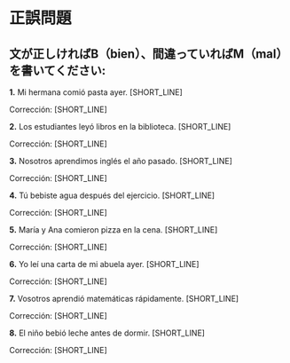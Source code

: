 # 正誤問題

## 文が正しければB（bien）、間違っていればM（mal）を書いてください:

**1.** Mi hermana comió pasta ayer. [SHORT_LINE]

Corrección: [SHORT_LINE]

**2.** Los estudiantes leyó libros en la biblioteca. [SHORT_LINE]

Corrección: [SHORT_LINE]

**3.** Nosotros aprendimos inglés el año pasado. [SHORT_LINE]

Corrección: [SHORT_LINE]

**4.** Tú bebiste agua después del ejercicio. [SHORT_LINE]

Corrección: [SHORT_LINE]

**5.** María y Ana comieron pizza en la cena. [SHORT_LINE]

Corrección: [SHORT_LINE]

**6.** Yo leí una carta de mi abuela ayer. [SHORT_LINE]

Corrección: [SHORT_LINE]

**7.** Vosotros aprendió matemáticas rápidamente. [SHORT_LINE]

Corrección: [SHORT_LINE]

**8.** El niño bebió leche antes de dormir. [SHORT_LINE]

Corrección: [SHORT_LINE]